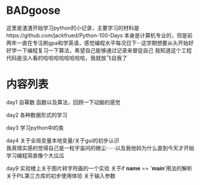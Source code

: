# BADgoose
  这里是渣渣开始学习python的小记录，主要学习的材料是https://github.com/jackfrued/Python-100-Days 本身是计算机专业的，但是前两年一直在专注刷gpa和学英语，感觉编程水平每况日下···这学期想要从头开始好好学一下编程复习一下算法，希望自己能够通过记录来督促自己
  我知道这个工程代码是没人看的哈哈哈哈哈哈哈哈，我就放飞自我了

# 内容列表

day1 自幂数 函数以及算法，回顾一下动脑的感觉 

day2 各种数据形式的学习

day3 学习python中的类

day4 关于全局变量本地变量/关于gui的初步认识<br>
  我真情实感的觉得自己是一粒宇宙间的微尘······以及我他妈为什么直到今天才开始学习编程简直像个大瓜瓜
  
day9 实验楼上关于图片转字符画的一个实验 
  关于if __name__ == '__main__'用法的解析
  关于PIL第三方库的初步使用体验
  关于输入参数
